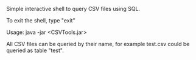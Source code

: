 Simple interactive shell to query CSV files using SQL.

To exit the shell, type "exit"

Usage:  java -jar <CSVTools.jar> <folder with csv files>

All CSV files can be queried by their name, for example test.csv could be queried as table "test".